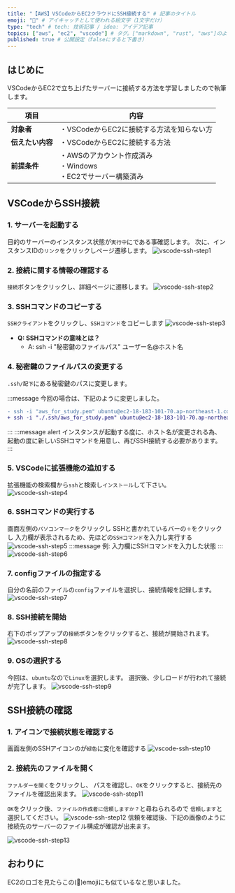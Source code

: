 ```yaml
---
title: "【AWS】VSCodeからEC2クラウドにSSH接続する" # 記事のタイトル
emoji: "🌇" # アイキャッチとして使われる絵文字（1文字だけ）
type: "tech" # tech: 技術記事 / idea: アイデア記事
topics: ["aws", "ec2", "vscode"] # タグ。["markdown", "rust", "aws"]のように指定する
published: true # 公開設定（falseにすると下書き）
---
```

## はじめに
VSCodeからEC2で立ち上げたサーバーに接続する方法を学習しましたので執筆します。

|  項目  | 内容  |
| ---- | ---- |
|  **対象者**  |  ・VSCodeからEC2に接続する方法を知らない方  |
|  **伝えたい内容**  |  ・VSCodeからEC2に接続する方法  |
|  **前提条件**  |  ・AWSのアカウント作成済み<br>・Windows<br>・EC2でサーバー構築済み |
     
## VSCodeからSSH接続
### 1. サーバーを起動する
目的のサーバーのインスタンス状態が`実行中`にである事確認します。
次に、インスタンスIDの`リンク`をクリックしページ遷移します。
![vscode-ssh-step1](/images/vscode-ssh-step1.png)

### 2. 接続に関する情報の確認する
`接続`ボタンをクリックし、詳細ページに遷移します。
![vscode-ssh-step2](/images/vscode-ssh-step2.png)

### 3. SSHコマンドのコピーする
`SSHクライアント`をクリックし、`SSHコマンド`をコピーします
![vscode-ssh-step3](/images/vscode-ssh-step3.png)

- **Q: SSHコマンドの意味とは？**
    - A: ssh -i "秘密鍵のファイルパス" ユーザー名@ホスト名

### 4. 秘密鍵のファイルパスの変更する
`.ssh/配下`にある秘密鍵のパスに変更します。


:::message
今回の場合は、下記のように変更しました。
```diff bash
- ssh -i "aws_for_study.pem" ubuntu@ec2-18-183-101-70.ap-northeast-1.compute.amazonaws.com
+ ssh -i "./.ssh/aws_for_study.pem" ubuntu@ec2-18-183-101-70.ap-northeast-1.compute.amazonaws.com
```
:::
:::message alert
インスタンスが起動する度に、ホスト名が変更される為、
起動の度に新しいSSHコマンドを用意し、再びSSH接続する必要があります。
:::

### 5. VSCodeに拡張機能の追加する
拡張機能の検索欄から`ssh`と検索し`インストール`して下さい。
![vscode-ssh-step4](/images/vscode-ssh-step4.png)


### 6. SSHコマンドの実行する
画面左側の`パソコンマーク`をクリックし
SSHと書かれているバーの`＋`をクリックし
入力欄が表示されるため、先ほどの`SSHコマンド`を入力し実行する
![vscode-ssh-step5](/images/vscode-ssh-step5.png)
:::message
例: 入力欄にSSHコマンドを入力した状態
:::
![vscode-ssh-step6](/images/vscode-ssh-step6.png)


### 7. configファイルの指定する
自分の名前のファイルの`config`ファイルを選択し、接続情報を記録します。
![vscode-ssh-step7](/images/vscode-ssh-step7.png)

### 8. SSH接続を開始
右下のポップアップの`接続`ボタンをクリックすると、接続が開始されます。
![vscode-ssh-step8](/images/vscode-ssh-step8.png)

### 9. OSの選択する
今回は、`ubuntu`なので`Linux`を選択します。
選択後、少しロードが行われて接続が完了します。
![vscode-ssh-step9](/images/vscode-ssh-step9.png)


## SSH接続の確認

### 1. アイコンで接続状態を確認する
画面左側のSSHアイコンのが`緑色`に変化を確認する
![vscode-ssh-step10](/images/vscode-ssh-step10.png)

### 2. 接続先のファイルを開く
`ファルダーを開く`をクリックし、
パスを確認し、`OK`をクリックすると、接続先のファイルを確認出来ます。
![vscode-ssh-step11](/images/vscode-ssh-step11.png)

`OK`をクリック後、`ファイルの作成者に信頼しますか？`と尋ねられるので
`信頼します`と選択してください。
![vscode-ssh-step12](/images/vscode-ssh-step12.png)
信頼を確認後、下記の画像のように接続先のサーバーのファイル構成が確認が出来ます。

![vscode-ssh-step13](/images/vscode-ssh-step13.png)

## おわりに
EC2のロゴを見たらこの(🌇)emojiにも似ているなと思いました。





